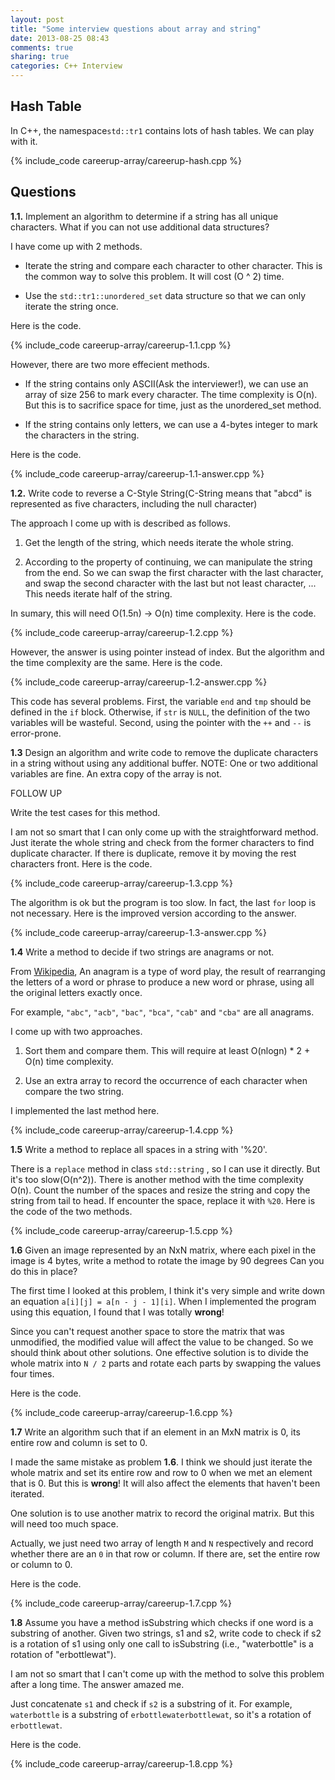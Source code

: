 ```yaml
---
layout: post
title: "Some interview questions about array and string"
date: 2013-08-25 08:43
comments: true
sharing: true
categories: C++ Interview
---
```


Hash Table
------------
In C++, the namespace``std::tr1`` contains lots of hash tables. We can play
with it.

{% include_code careerup-array/careerup-hash.cpp %}

Questions
-----------
**1.1.** Implement an algorithm to determine if a string has all unique
characters. What if you can not use additional data structures?

I have come up with 2 methods.

* Iterate the string and compare each character to other character. This is the
common way to solve this problem. It will cost (O ^ 2) time.

* Use the ``std::tr1::unordered_set`` data structure so that we can only iterate
the string once.

Here is the code.

{% include_code careerup-array/careerup-1.1.cpp %}

However, there are two more effecient methods.

* If the string contains only ASCII(Ask the interviewer!), we can use an array
of size 256 to mark every character. The time complexity is O(n). But this is
to sacrifice space for time, just as the unordered_set method.

* If the string contains only letters, we can use a 4-bytes integer to mark the
characters in the string.

Here is the code.

{% include_code careerup-array/careerup-1.1-answer.cpp %}

**1.2.** Write code to reverse a C-Style String(C-String means that "abcd" is
represented as five characters, including the null character)

The approach I come up with is described as follows.

1. Get the length of the string, which needs iterate the whole string.

2. According to the property of continuing, we can manipulate the string
from the end. So we can swap the first character with the last character,
and swap the second character with the last but not least character, ...
This needs iterate half of the string.

In sumary, this will need O(1.5n) -> O(n) time complexity. Here is the code.

{% include_code careerup-array/careerup-1.2.cpp %}

However, the answer is using pointer instead of index. But the algorithm and
the time complexity are the same. Here is the code.

{% include_code careerup-array/careerup-1.2-answer.cpp %}

This code has several problems. First, the variable ``end`` and ``tmp`` should
be defined in the ``if`` block. Otherwise, if ``str`` is ``NULL``, the
definition of the two variables will be wasteful. Second, using the pointer with
the ``++`` and ``--`` is error-prone.

**1.3** Design an algorithm and write code to remove the duplicate characters
in a string without using any additional buffer. NOTE: One or two additional
variables are fine. An extra copy of the array is not.

FOLLOW UP

Write the test cases for this method.

I am not so smart that I can only come up with the straightforward method. Just
iterate the whole string and check from the former characters to find duplicate
character. If there is duplicate, remove it by moving the rest characters front.
Here is the code.

{% include_code careerup-array/careerup-1.3.cpp %}

The algorithm is ok but the program is too slow. In fact, the last ``for`` loop
is not necessary. Here is the improved version according to the answer.

{% include_code careerup-array/careerup-1.3-answer.cpp %}

**1.4** Write a method to decide if two strings are anagrams or not.

From [Wikipedia](http://en.wikipedia.org/wiki/Anagram), An anagram is a type
of word play, the result of rearranging the letters of a word or phrase to
produce a new word or phrase, using all the original letters exactly once.

For example, ``"abc"``, ``"acb"``, ``"bac"``, ``"bca"``, ``"cab"`` and ``"cba"``
are all anagrams.

I come up with two approaches.

1. Sort them and compare them. This will require at least O(nlogn) * 2 + O(n)
time complexity.

2. Use an extra array to record the occurrence of each character when compare
the two string.

I implemented the last method here.

{% include_code careerup-array/careerup-1.4.cpp %}

**1.5** Write a method to replace all spaces in a string with '%20'.

There is a ``replace`` method in class ``std::string`` , so I can use it
directly. But it's too slow(O(n^2)). There is another method with the time
complexity O(n). Count the number of the spaces and resize the string and
copy the string from tail to head. If encounter the space, replace it with
``%20``. Here is the code of the two methods.

{% include_code careerup-array/careerup-1.5.cpp %}

**1.6** Given an image represented by an NxN matrix, where each pixel in the
image is 4 bytes, write a method to rotate the image by 90 degrees  Can you
do this in place?

The first time I looked at this problem, I think it's very simple and write
down an equation ``a[i][j] = a[n - j - 1][i]``. When I implemented the program
using this equation, I found that I was totally **wrong**!

Since you can't request another space to store the matrix that was unmodified,
the modified value will affect the value to be changed. So we should think about
other solutions. One effective solution is to divide the whole matrix into
``N / 2`` parts and rotate each parts by swapping the values four times.

Here is the code.

{% include_code careerup-array/careerup-1.6.cpp %}

**1.7** Write an algorithm such that if an element in an MxN matrix is 0, its
entire row and column is set to 0.

I made the same mistake as problem **1.6**. I think we should just iterate the
whole matrix and set its entire row and row to 0 when we met an element that is
0. But this is **wrong**! It will also affect the elements that haven't been
iterated.

One solution is to use another matrix to record the original matrix. But this
will need too much space.

Actually, we just need two array of length ``M`` and ``N`` respectively and
record whether there are an ``0`` in that row or column. If there are, set the
entire row or column to 0.

Here is the code.

{% include_code careerup-array/careerup-1.7.cpp %}

**1.8** Assume you have a method isSubstring which checks if one word is a
substring of another. Given two strings, s1 and s2, write code to check if
s2 is a rotation of s1 using only one call to isSubstring (i.e., "waterbottle"
is a rotation of "erbottlewat").

I am not so smart that I can't come up with the method to solve this problem
after a long time. The answer amazed me.

Just concatenate ``s1`` and check if ``s2`` is a substring of it. For example,
``waterbottle`` is a substring of ``erbottlewaterbottlewat``, so it's a rotation
of ``erbottlewat``.

Here is the code.

{% include_code careerup-array/careerup-1.8.cpp %}
